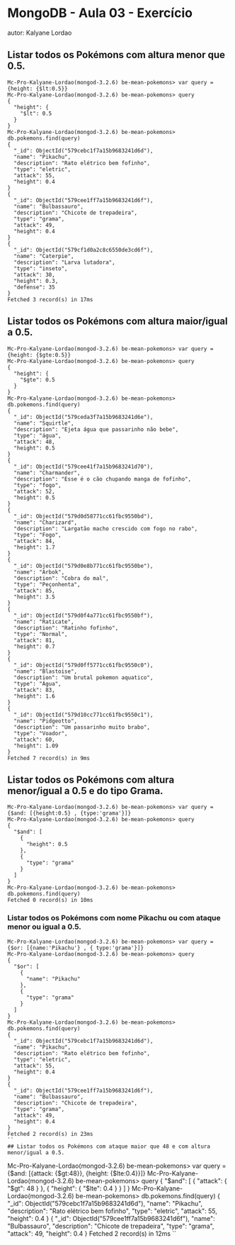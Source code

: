 # MongoDB - Aula 03 - Exercício
autor: Kalyane Lordao


## Listar todos os Pokémons com altura menor que 0.5.
```
Mc-Pro-Kalyane-Lordao(mongod-3.2.6) be-mean-pokemons> var query = {height: {$lt:0.5}}
Mc-Pro-Kalyane-Lordao(mongod-3.2.6) be-mean-pokemons> query
{
  "height": {
    "$lt": 0.5
  }
}
Mc-Pro-Kalyane-Lordao(mongod-3.2.6) be-mean-pokemons> db.pokemons.find(query)
{
  "_id": ObjectId("579cebc1f7a15b9683241d6d"),
  "name": "Pikachu",
  "description": "Rato elétrico bem fofinho",
  "type": "eletric",
  "attack": 55,
  "height": 0.4
}
{
  "_id": ObjectId("579cee1ff7a15b9683241d6f"),
  "name": "Bulbassauro",
  "description": "Chicote de trepadeira",
  "type": "grama",
  "attack": 49,
  "height": 0.4
}
{
  "_id": ObjectId("579cf1d0a2c8c6550de3cd6f"),
  "name": "Caterpie",
  "description": "Larva lutadora",
  "type": "inseto",
  "attack": 30,
  "height": 0.3,
  "defense": 35
}
Fetched 3 record(s) in 17ms
```
## Listar todos os Pokémons com altura maior/igual a 0.5.
```
Mc-Pro-Kalyane-Lordao(mongod-3.2.6) be-mean-pokemons> var query = {height: {$gte:0.5}}
Mc-Pro-Kalyane-Lordao(mongod-3.2.6) be-mean-pokemons> query
{
  "height": {
    "$gte": 0.5
  }
}
Mc-Pro-Kalyane-Lordao(mongod-3.2.6) be-mean-pokemons> db.pokemons.find(query)
{
  "_id": ObjectId("579ceda3f7a15b9683241d6e"),
  "name": "Squirtle",
  "description": "Ejeta água que passarinho não bebe",
  "type": "água",
  "attack": 48,
  "height": 0.5
}
{
  "_id": ObjectId("579cee41f7a15b9683241d70"),
  "name": "Charmander",
  "description": "Esse é o cão chupando manga de fofinho",
  "type": "fogo",
  "attack": 52,
  "height": 0.5
}
{
  "_id": ObjectId("579d0d58771cc61fbc9550bd"),
  "name": "Charizard",
  "description": "Largatão macho crescido com fogo no rabo",
  "type": "Fogo",
  "attack": 84,
  "height": 1.7
}
{
  "_id": ObjectId("579d0e8b771cc61fbc9550be"),
  "name": "Arbok",
  "description": "Cobra do mal",
  "type": "Peçonhenta",
  "attack": 85,
  "height": 3.5
}
{
  "_id": ObjectId("579d0f4a771cc61fbc9550bf"),
  "name": "Raticate",
  "description": "Ratinho fofinho",
  "type": "Normal",
  "attack": 81,
  "height": 0.7
}
{
  "_id": ObjectId("579d0ff5771cc61fbc9550c0"),
  "name": "Blastoise",
  "description": "Um brutal pokemon aquatico",
  "type": "Água",
  "attack": 83,
  "height": 1.6
}
{
  "_id": ObjectId("579d10cc771cc61fbc9550c1"),
  "name": "Pidgeotto",
  "description": "Um passarinho muito brabo",
  "type": "Voador",
  "attack": 60,
  "height": 1.09
}
Fetched 7 record(s) in 9ms
```
## Listar todos os Pokémons com altura menor/igual a 0.5 e do tipo Grama.
```
Mc-Pro-Kalyane-Lordao(mongod-3.2.6) be-mean-pokemons> var query = {$and: [{height:0.5} , {type:'grama'}]}
Mc-Pro-Kalyane-Lordao(mongod-3.2.6) be-mean-pokemons> query
{
  "$and": [
    {
      "height": 0.5
    },
    {
      "type": "grama"
    }
  ]
}
Mc-Pro-Kalyane-Lordao(mongod-3.2.6) be-mean-pokemons> db.pokemons.find(query)
Fetched 0 record(s) in 10ms
```
### Listar todos os Pokémons com nome Pikachu ou com ataque menor ou igual a 0.5.
```
Mc-Pro-Kalyane-Lordao(mongod-3.2.6) be-mean-pokemons> var query = {$or: [{name:'Pikachu'} , { type:'grama'}]}
Mc-Pro-Kalyane-Lordao(mongod-3.2.6) be-mean-pokemons> query
{
  "$or": [
    {
      "name": "Pikachu"
    },
    {
      "type": "grama"
    }
  ]
}
Mc-Pro-Kalyane-Lordao(mongod-3.2.6) be-mean-pokemons> db.pokemons.find(query)
{
  "_id": ObjectId("579cebc1f7a15b9683241d6d"),
  "name": "Pikachu",
  "description": "Rato elétrico bem fofinho",
  "type": "eletric",
  "attack": 55,
  "height": 0.4
}
{
  "_id": ObjectId("579cee1ff7a15b9683241d6f"),
  "name": "Bulbassauro",
  "description": "Chicote de trepadeira",
  "type": "grama",
  "attack": 49,
  "height": 0.4
}
Fetched 2 record(s) in 23ms
``
## Listar todos os Pokémons com ataque maior que 48 e com altura menor/igual a 0.5.
```
Mc-Pro-Kalyane-Lordao(mongod-3.2.6) be-mean-pokemons> var query = {$and: [{attack: {$gt:48}}, {height: {$lte:0.4}}]}
Mc-Pro-Kalyane-Lordao(mongod-3.2.6) be-mean-pokemons> query
{
  "$and": [
    {
      "attack": {
        "$gt": 48
      }
    },
    {
      "height": {
        "$lte": 0.4
      }
    }
  ]
}
Mc-Pro-Kalyane-Lordao(mongod-3.2.6) be-mean-pokemons> db.pokemons.find(query)
{
  "_id": ObjectId("579cebc1f7a15b9683241d6d"),
  "name": "Pikachu",
  "description": "Rato elétrico bem fofinho",
  "type": "eletric",
  "attack": 55,
  "height": 0.4
}
{
  "_id": ObjectId("579cee1ff7a15b9683241d6f"),
  "name": "Bulbassauro",
  "description": "Chicote de trepadeira",
  "type": "grama",
  "attack": 49,
  "height": 0.4
}
Fetched 2 record(s) in 12ms
``